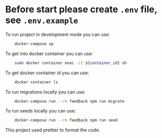 # Before start please create `.env` file, see `.env.example`

To run project in development mode you can use:

```sh
    docker-compose up
```

To get into docker container you can use:

```sh
    sudo docker container exec -it ${container_id} sh
```

To get docker container id you can use:

```sh
    docker container ls
```

To run migrations locally you can use:

```sh
    docker-compose run --rm feedback npm run migrate
```

To run seeds locally you can use:

```sh
    docker-compose run --rm feedback npm run seed
```

This project used prettier to format the code.
